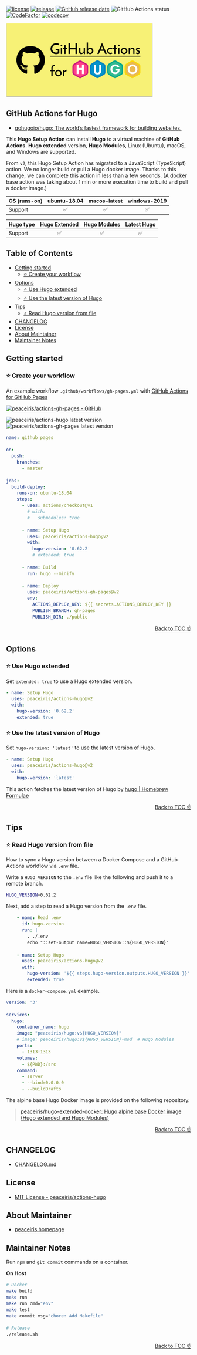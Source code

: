 [![license](https://img.shields.io/github/license/peaceiris/actions-hugo.svg)](https://github.com/peaceiris/actions-hugo/blob/master/LICENSE)
[![release](https://img.shields.io/github/release/peaceiris/actions-hugo.svg)](https://github.com/peaceiris/actions-hugo/releases/latest)
[![GitHub release date](https://img.shields.io/github/release-date/peaceiris/actions-hugo.svg)](https://github.com/peaceiris/actions-hugo/releases)
![GitHub Actions status](https://github.com/peaceiris/actions-hugo/workflows/Test/badge.svg)
[![CodeFactor](https://www.codefactor.io/repository/github/peaceiris/actions-hugo/badge)](https://www.codefactor.io/repository/github/peaceiris/actions-hugo)
[![codecov](https://codecov.io/gh/peaceiris/actions-hugo/branch/master/graph/badge.svg)](https://codecov.io/gh/peaceiris/actions-hugo)

<img width="400" alt="GitHub Actions for Hugo" src="./images/ogp.svg">



## GitHub Actions for Hugo

- [gohugoio/hugo: The world’s fastest framework for building websites.](https://github.com/gohugoio/hugo)

This **Hugo Setup Action** can install **Hugo** to a virtual machine of **GitHub Actions**.
**Hugo extended** version, **Hugo Modules**, Linux (Ubuntu), macOS, and Windows are supported.

From `v2`, this Hugo Setup Action has migrated to a JavaScript (TypeScript) action.
We no longer build or pull a Hugo docker image.
Thanks to this change, we can complete this action in less than a few seconds.
(A docker base action was taking about 1 min or more execution time to build and pull a docker image.)

| OS (runs-on) | ubuntu-18.04 | macos-latest | windows-2019 |
|---|:---:|:---:|:---:|
| Support | ✅️ | ✅️ | ✅️ |

| Hugo type | Hugo Extended | Hugo Modules | Latest Hugo |
|---|:---:|:---:|:---:|
| Support | ✅️ | ✅️ | ✅️ |



## Table of Contents

<!-- START doctoc generated TOC please keep comment here to allow auto update -->
<!-- DON'T EDIT THIS SECTION, INSTEAD RE-RUN doctoc TO UPDATE -->


- [Getting started](#getting-started)
  - [⭐️ Create your workflow](#%EF%B8%8F-create-your-workflow)
- [Options](#options)
  - [⭐️ Use Hugo extended](#%EF%B8%8F-use-hugo-extended)
  - [⭐️ Use the latest version of Hugo](#%EF%B8%8F-use-the-latest-version-of-hugo)
- [Tips](#tips)
  - [⭐️ Read Hugo version from file](#%EF%B8%8F-read-hugo-version-from-file)
- [CHANGELOG](#changelog)
- [License](#license)
- [About Maintainer](#about-maintainer)
- [Maintainer Notes](#maintainer-notes)

<!-- END doctoc generated TOC please keep comment here to allow auto update -->



## Getting started

### ⭐️ Create your workflow

An example workflow `.github/workflows/gh-pages.yml` with [GitHub Actions for GitHub Pages]

[GitHub Actions for GitHub Pages]: https://github.com/peaceiris/actions-gh-pages

[![peaceiris/actions-gh-pages - GitHub](https://gh-card.dev/repos/peaceiris/actions-gh-pages.svg?fullname)](https://github.com/peaceiris/actions-gh-pages)

![peaceiris/actions-hugo latest version](https://img.shields.io/github/release/peaceiris/actions-hugo.svg?label=peaceiris%2Factions-hugo)
![peaceiris/actions-gh-pages latest version](https://img.shields.io/github/release/peaceiris/actions-gh-pages.svg?label=peaceiris%2Factions-gh-pages)

```yaml
name: github pages

on:
  push:
    branches:
      - master

jobs:
  build-deploy:
    runs-on: ubuntu-18.04
    steps:
      - uses: actions/checkout@v1
        # with:
        #   submodules: true

      - name: Setup Hugo
        uses: peaceiris/actions-hugo@v2
        with:
          hugo-version: '0.62.2'
          # extended: true

      - name: Build
        run: hugo --minify

      - name: Deploy
        uses: peaceiris/actions-gh-pages@v2
        env:
          ACTIONS_DEPLOY_KEY: ${{ secrets.ACTIONS_DEPLOY_KEY }}
          PUBLISH_BRANCH: gh-pages
          PUBLISH_DIR: ./public
```

<div align="right">
<a href="#table-of-contents">Back to TOC ☝️</a>
</div>



## Options

### ⭐️ Use Hugo extended

Set `extended: true` to use a Hugo extended version.

```yaml
- name: Setup Hugo
  uses: peaceiris/actions-hugo@v2
  with:
    hugo-version: '0.62.2'
    extended: true
```

### ⭐️ Use the latest version of Hugo

Set `hugo-version: 'latest'` to use the latest version of Hugo.

```yaml
- name: Setup Hugo
  uses: peaceiris/actions-hugo@v2
  with:
    hugo-version: 'latest'
```

This action fetches the latest version of Hugo by [hugo | Homebrew Formulae](https://formulae.brew.sh/formula/hugo)

<div align="right">
<a href="#table-of-contents">Back to TOC ☝️</a>
</div>



## Tips

### ⭐️ Read Hugo version from file

How to sync a Hugo version between a Docker Compose and a GitHub Actions workflow via `.env` file.

Write a `HUGO_VERSION` to the `.env` file like the following and push it to a remote branch.

```sh
HUGO_VERSION=0.62.2
```

Next, add a step to read a Hugo version from the `.env` file.

```yaml
    - name: Read .env
      id: hugo-version
      run: |
        . ./.env
        echo "::set-output name=HUGO_VERSION::${HUGO_VERSION}"

    - name: Setup Hugo
      uses: peaceiris/actions-hugo@v2
      with:
        hugo-version: '${{ steps.hugo-version.outputs.HUGO_VERSION }}'
        extended: true
```

Here is a `docker-compose.yml` example.

```yaml
version: '3'

services:
  hugo:
    container_name: hugo
    image: "peaceiris/hugo:v${HUGO_VERSION}"
    # image: peaceiris/hugo:v${HUGO_VERSION}-mod  # Hugo Modules
    ports:
      - 1313:1313
    volumes:
      - ${PWD}:/src
    command:
      - server
      - --bind=0.0.0.0
      - --buildDrafts
```

The alpine base Hugo Docker image is provided on the following repository.

> [peaceiris/hugo-extended-docker: Hugo alpine base Docker image (Hugo extended and Hugo Modules)](https://github.com/peaceiris/hugo-extended-docker)

<div align="right">
<a href="#table-of-contents">Back to TOC ☝️</a>
</div>



## CHANGELOG

- [CHANGELOG.md](CHANGELOG.md)



## License

- [MIT License - peaceiris/actions-hugo]

[MIT License - peaceiris/actions-hugo]: https://github.com/peaceiris/actions-hugo/blob/master/LICENSE



## About Maintainer

- [peaceiris homepage](https://peaceiris.com/)



## Maintainer Notes

Run `npm` and `git commit` commands on a container.

**On Host**

```sh
# Docker
make build
make run
make run cmd="env"
make test
make commit msg="chore: Add Makefile"

# Release
./release.sh
```



<div align="right">
<a href="#table-of-contents">Back to TOC ☝️</a>
</div>
